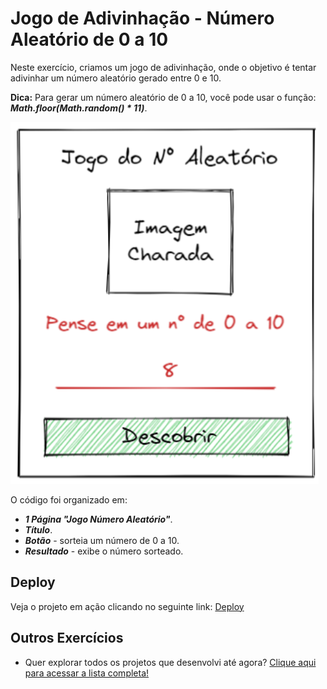# Jogo de Adivinhação - Número Aleatório de 0 a 10

Neste exercício, criamos um jogo de adivinhação, onde o objetivo é tentar adivinhar um número aleatório gerado entre 0 e 10.

**Dica:** Para gerar um número aleatório de 0 a 10, você pode usar o função: ***Math.floor(Math.random() * 11)***.

![Imagem de referência da número aleatório](base-exercicio-6.png)

O código foi organizado em:
- ***1 Página "Jogo Número Aleatório"***.
- ***Título***.
- ***Botão*** - sorteia um número de 0 a 10.
- ***Resultado*** - exibe o número sorteado.

## Deploy
Veja o projeto em ação clicando no seguinte link:
[Deploy](https://snack.expo.dev/@isaquesv/ex6-jogo-numero-aleatorio)

## Outros Exercícios
- Quer explorar todos os projetos que desenvolvi até agora?
[Clique aqui para acessar a lista completa!](https://github.com/isaquesv/PpDM_Tarefas)